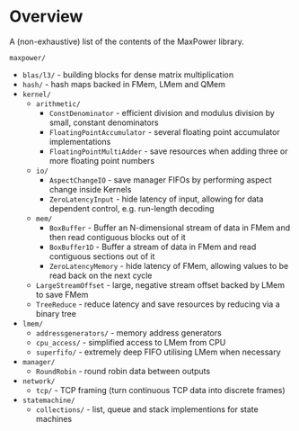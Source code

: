 Overview
========

A (non-exhaustive) list of the contents of the MaxPower library.

`maxpower/`
* `blas/l3/` - building blocks for dense matrix multiplication
* `hash/` - hash maps backed in FMem, LMem and QMem
* `kernel/`
  * `arithmetic/`
    - `ConstDenominator` - efficient division and modulus division by small, constant denominators
    - `FloatingPointAccumulator` - several floating point accumulator implementations
    - `FloatingPointMultiAdder` - save resources when adding three or more floating point numbers
  * `io/`
    - `AspectChangeIO` - save manager FIFOs by performing aspect change inside Kernels
    - `ZeroLatencyInput` - hide latency of input, allowing for data dependent control, e.g. run-length decoding
  * `mem/`
    - `BoxBuffer` - Buffer an N-dimensional stream of data in FMem and then read contiguous blocks out of it
    - `BoxBuffer1D` - Buffer a stream of data in FMem and read contiguous sections out of it
    - `ZeroLatencyMemory` - hide latency of FMem, allowing values to be read back on the next cycle
  * `LargeStreamOffset` - large, negative stream offset backed by LMem to save FMem
  * `TreeReduce` - reduce latency and save resources by reducing via a binary tree
* `lmem/`
  * `addressgenerators/` - memory address generators
  * `cpu_access/` - simplified access to LMem from CPU
  * `superfifo/` - extremely deep FIFO utilising LMem when necessary
* `manager/`
  - `RoundRobin` - round robin data between outputs
* `network/`
  * `tcp/` - TCP framing (turn continuous TCP data into discrete frames)
* `statemachine/`
  * `collections/` - list, queue and stack implementions for state machines
